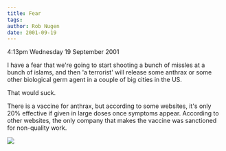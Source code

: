 ```yaml
---
title: Fear
tags: 
author: Rob Nugen
date: 2001-09-19
---
```


<p class=date>4:13pm Wednesday 19 September 2001</p>

<p>I have a fear that we're going to start shooting a
bunch of missles at a bunch of islams, and then 'a
terrorist' will release some anthrax or some other
biological germ agent in a couple of big cities in the
US.</p>

<p>That would suck.</p>

<p>There is a vaccine for anthrax, but according to
some websites, it's only 20% effective if given in
large doses once symptoms appear.  According to other
websites, the only company that makes the vaccine was
sanctioned for non-quality work.</p>

<p><img src="/images/rob/wL-ROB.gif"/></p>
